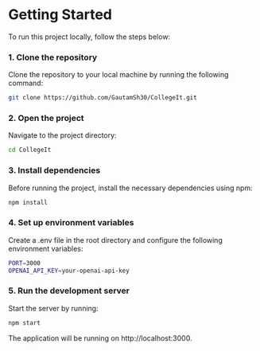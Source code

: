 # Getting Started

To run this project locally, follow the steps below:

### 1. Clone the repository

Clone the repository to your local machine by running the following command:

```bash
git clone https://github.com/GautamSh30/CollegeIt.git
```

### 2. Open the project

Navigate to the project directory:

```bash
cd CollegeIt
```

### 3. Install dependencies

Before running the project, install the necessary dependencies using npm:

```bash
npm install
```

### 4. Set up environment variables

Create a .env file in the root directory and configure the following environment variables:

```bash
PORT=3000
OPENAI_API_KEY=your-openai-api-key
```

### 5. Run the development server

Start the server by running:

```bash
npm start
```

The application will be running on http://localhost:3000.
